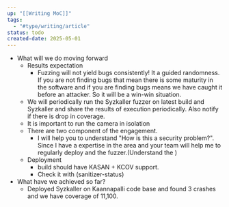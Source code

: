 ```yaml
---
up: "[[Writing MoC]]"
tags:
  - "#type/writing/article"
status: todo
created-date: 2025-05-01
---
```


- What will we do moving forward
	- Results expectation
		- Fuzzing will not yield bugs consistently! It a guided randomness. If you are not finding bugs that mean there is some maturity in the software and if you are finding bugs means we have caught it before an attacker. So it will be a win-win situation.
	- We will periodically run the Syzkaller fuzzer on latest build and Syzkaller and share the results of execution periodically. Also notify if there is drop in coverage.
	- It is important to run the camera in isolation
	- There are two component of the engagement.
		- I will help you to understand "How is this a security problem?". Since I have a expertise in the area and your team will help me to regularly deploy and the fuzzer.(Understand the )
	- Deployment
		- build should have KASAN + KCOV support.
		- Check it with (sanitizer-status)
- What have we achieved so far?
	- Deployed Syzkaller on Kaannapalli code base and found 3 crashes and we have  coverage of 11,100.
